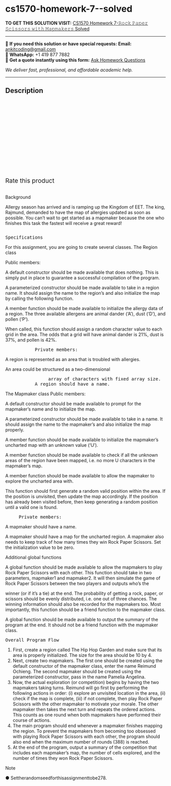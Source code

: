 # cs1570-homework-7--solved
**TO GET THIS SOLUTION VISIT:** [CS1570 Homework 7-𝚁𝚘𝚌𝚔 𝙿𝚊𝚙𝚎𝚛 𝚂𝚌𝚒𝚜𝚜𝚘𝚛𝚜 𝚠𝚒𝚝𝚑 𝙼𝚊𝚙𝚖𝚊𝚔𝚎𝚛𝚜 Solved](https://www.ankitcodinghub.com/product/cs1570-homework-7-%f0%9d%9a%81%f0%9d%9a%98%f0%9d%9a%8c%f0%9d%9a%94-%f0%9d%99%bf%f0%9d%9a%8a%f0%9d%9a%99%f0%9d%9a%8e%f0%9d%9a%9b-%f0%9d%9a%82%f0%9d%9a%8c%f0%9d%9a%92%f0%9d%9a%9c%f0%9d%9a%9c%f0%9d%9a%98/)


---

📩 **If you need this solution or have special requests:** **Email:** ankitcoding@gmail.com  
📱 **WhatsApp:** +1 419 877 7882  
📄 **Get a quote instantly using this form:** [Ask Homework Questions](https://www.ankitcodinghub.com/services/ask-homework-questions/)

*We deliver fast, professional, and affordable academic help.*

---

<h2>Description</h2>



<div class="kk-star-ratings kksr-auto kksr-align-center kksr-valign-top" data-payload="{&quot;align&quot;:&quot;center&quot;,&quot;id&quot;:&quot;101959&quot;,&quot;slug&quot;:&quot;default&quot;,&quot;valign&quot;:&quot;top&quot;,&quot;ignore&quot;:&quot;&quot;,&quot;reference&quot;:&quot;auto&quot;,&quot;class&quot;:&quot;&quot;,&quot;count&quot;:&quot;0&quot;,&quot;legendonly&quot;:&quot;&quot;,&quot;readonly&quot;:&quot;&quot;,&quot;score&quot;:&quot;0&quot;,&quot;starsonly&quot;:&quot;&quot;,&quot;best&quot;:&quot;5&quot;,&quot;gap&quot;:&quot;4&quot;,&quot;greet&quot;:&quot;Rate this product&quot;,&quot;legend&quot;:&quot;0\/5 - (0 votes)&quot;,&quot;size&quot;:&quot;24&quot;,&quot;title&quot;:&quot;CS1570 Homework 7-𝚁𝚘𝚌𝚔 𝙿𝚊𝚙𝚎𝚛 𝚂𝚌𝚒𝚜𝚜𝚘𝚛𝚜 𝚠𝚒𝚝𝚑 𝙼𝚊𝚙𝚖𝚊𝚔𝚎𝚛𝚜 Solved&quot;,&quot;width&quot;:&quot;0&quot;,&quot;_legend&quot;:&quot;{score}\/{best} - ({count} {votes})&quot;,&quot;font_factor&quot;:&quot;1.25&quot;}">

<div class="kksr-stars">

<div class="kksr-stars-inactive">
            <div class="kksr-star" data-star="1" style="padding-right: 4px">


<div class="kksr-icon" style="width: 24px; height: 24px;"></div>
        </div>
            <div class="kksr-star" data-star="2" style="padding-right: 4px">


<div class="kksr-icon" style="width: 24px; height: 24px;"></div>
        </div>
            <div class="kksr-star" data-star="3" style="padding-right: 4px">


<div class="kksr-icon" style="width: 24px; height: 24px;"></div>
        </div>
            <div class="kksr-star" data-star="4" style="padding-right: 4px">


<div class="kksr-icon" style="width: 24px; height: 24px;"></div>
        </div>
            <div class="kksr-star" data-star="5" style="padding-right: 4px">


<div class="kksr-icon" style="width: 24px; height: 24px;"></div>
        </div>
    </div>

<div class="kksr-stars-active" style="width: 0px;">
            <div class="kksr-star" style="padding-right: 4px">


<div class="kksr-icon" style="width: 24px; height: 24px;"></div>
        </div>
            <div class="kksr-star" style="padding-right: 4px">


<div class="kksr-icon" style="width: 24px; height: 24px;"></div>
        </div>
            <div class="kksr-star" style="padding-right: 4px">


<div class="kksr-icon" style="width: 24px; height: 24px;"></div>
        </div>
            <div class="kksr-star" style="padding-right: 4px">


<div class="kksr-icon" style="width: 24px; height: 24px;"></div>
        </div>
            <div class="kksr-star" style="padding-right: 4px">


<div class="kksr-icon" style="width: 24px; height: 24px;"></div>
        </div>
    </div>
</div>


<div class="kksr-legend" style="font-size: 19.2px;">
            <span class="kksr-muted">Rate this product</span>
    </div>
    </div>
<div class="page" title="Page 1">
<div class="section">
<div class="layoutArea">
<div class="column">
&nbsp;

Background

Allergy season has arrived and is ramping up the Kingdom of EET. The king, Rajmund, demanded to have the map of allergies updated as soon as possible. You can’t wait to get started as a mapmaker because the one who finishes this task the fastest will receive a great reward!

</div>
</div>
</div>
</div>
<div class="page" title="Page 2">
<div class="section">
<div class="layoutArea">
<div class="column">
<pre>Specifications
</pre>
For this assignment, you are going to create several classes. The Region class

Public members:

A default constructor should be made available that does nothing. This is simply put in place to guarantee a successful compilation of the program.

A parameterized constructor should be made available to take in a region name. It should assign the name to the region’s and also initialize the map by calling the following function.

A member function should be made available to initialize the allergy data of a region. The three available allergens are animal dander (‘A’), dust (‘D’), and pollen (‘P’).

When called, this function should assign a random character value to each grid in the area. The odds that a grid will have animal dander is 21%, dust is 37%, and pollen is 42%.

<pre>           Private members:
</pre>
A region is represented as an area that is troubled with allergies.

</div>
</div>
</div>
</div>
<div class="page" title="Page 3">
<div class="section">
<div class="layoutArea">
<div class="column">
An area could be structured as a two-dimensional

<pre>                array of characters with fixed array size.
           A region should have a name.
</pre>
The Mapmaker class Public members:

A default constructor should be made available to prompt for the mapmaker’s name and to initialize the map.

A parameterized constructor should be made available to take in a name. It should assign the name to the mapmaker’s and also initialize the map properly.

A member function should be made available to initialize the mapmaker’s uncharted map with an unknown value (‘U’).

A member function should be made available to check if all the unknown areas of the region have been mapped, i.e. no more U characters in the mapmaker’s map.

A member function should be made available to allow the mapmaker to explore the uncharted area with.

This function should first generate a random valid position within the area. If the position is unvisited, then update the map accordingly. If the position has already been visited before, then keep generating a random position until a valid one is found.

<pre>     Private members:
</pre>
A mapmaker should have a name.

A mapmaker should have a map for the uncharted region. A mapmaker also needs to keep track of how many times they win Rock Paper Scissors. Set the initialization value to be zero.

Additional global functions

A global function should be made available to allow the mapmakers to play Rock Paper Scissors with each other. This function should take in two parameters, mapmaker1 and mapmaker2. It will then simulate the game of Rock Paper Scissors between the two players and outputs who’s the

</div>
</div>
</div>
</div>
<div class="page" title="Page 4">
<div class="section">
<div class="layoutArea">
<div class="column">
winner (or if it’s a tie) at the end. The probability of getting a rock, paper, or scissors should be evenly distributed, i.e. one out of three chances. The winning information should also be recorded for the mapmakers too. Most importantly, this function should be a friend function to the mapmaker class.

A global function should be made available to output the summary of the program at the end. It should not be a friend function with the mapmaker class.

<pre>Overall Program Flow
</pre>
<ol>
<li>First, create a region called The Hip Hop Garden and make sure that its area is properly initialized. The size for the area should be 10 by 4.</li>
<li>Next, create two mapmakers. The first one should be created using the default constructor of the mapmaker class, enter the name Reimund Ochieng. The second mapmaker should be created using the parameterized constructor, pass in the name Pamelia Angelina.</li>
<li>Now, the actual exploration (or competition) begins by having the two mapmakers taking turns. Reimund will go first by performing the following actions in order: (i) explore an unvisited location in the area, (ii) check if the map is complete, (iii) if not complete, then play Rock Paper Scissors with the other mapmaker to motivate your morale. The other mapmaker then takes the next turn and repeats the ordered actions. This counts as one round when both mapmakers have performed their course of actions.</li>
<li>The main program should end whenever a mapmaker finishes mapping the region. To prevent the mapmakers from becoming too obsessed with playing Rock Paper Scissors with each other, the program should also end when the maximum number of rounds (388) is reached.</li>
<li>At the end of the program, output a summary of the competition that includes each mapmaker’s map, the number of cells explored, and the number of times they won Rock Paper Scissors.</li>
</ol>
Note

● Settherandomseedforthisassignmenttobe278.

</div>
</div>
</div>
</div>
<div class="page" title="Page 5"></div>

